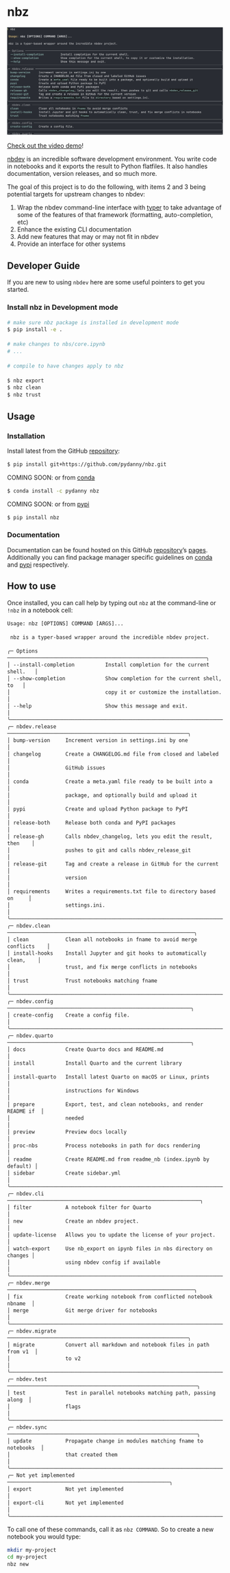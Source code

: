 # nbz


<!-- WARNING: THIS FILE WAS AUTOGENERATED! DO NOT EDIT! -->

![](nbz.png)

[Check out the video
demo](https://www.loom.com/share/5bbc2abcc73d45498be4259cb108dc64?sid=4b367d88-a20d-45d2-bea7-e569959e9e35)!

[nbdev](https://nbdev.fast.ai/) is an incredible software development
environment. You write code in notebooks and it exports the result to
Python flatfiles. It also handles documentation, version releases, and
so much more.

The goal of this project is to do the following, with items 2 and 3
being potential targets for upstream changes to nbdev:

1.  Wrap the nbdev command-line interface with
    [typer](https://typer.tiangolo.com/) to take advantage of some of
    the features of that framework (formatting, auto-completion, etc)
2.  Enhance the existing CLI documentation
3.  Add new features that may or may not fit in nbdev
4.  Provide an interface for other systems

## Developer Guide

If you are new to using `nbdev` here are some useful pointers to get you
started.

### Install nbz in Development mode

``` sh
# make sure nbz package is installed in development mode
$ pip install -e .

# make changes to nbs/core.ipynb
# ...

# compile to have changes apply to nbz

$ nbz export
$ nbz clean
$ nbz trust
```

## Usage

### Installation

Install latest from the GitHub
[repository](https://github.com/pydanny/nbz):

``` sh
$ pip install git+https://github.com/pydanny/nbz.git
```

COMING SOON: or from [conda](https://anaconda.org/pydanny/nbz)

``` sh
$ conda install -c pydanny nbz
```

COMING SOON: or from [pypi](https://pypi.org/project/nbz/)

``` sh
$ pip install nbz
```

### Documentation

Documentation can be found hosted on this GitHub
[repository](https://github.com/pydanny/nbz)’s
[pages](https://pydanny.github.io/nbz/). Additionally you can find
package manager specific guidelines on
[conda](https://anaconda.org/pydanny/nbz) and
[pypi](https://pypi.org/project/nbz/) respectively.

## How to use

Once installed, you can call help by typing out `nbz` at the
command-line or `!nbz` in a notebook cell:

``` plaintext
Usage: nbz [OPTIONS] COMMAND [ARGS]...

 nbz is a typer-based wrapper around the incredible nbdev project.

╭─ Options ─────────────────────────────────────────────────────────────────╮
│ --install-completion          Install completion for the current shell.   │
│ --show-completion             Show completion for the current shell, to   │
│                               copy it or customize the installation.      │
│ --help                        Show this message and exit.                 │
╰───────────────────────────────────────────────────────────────────────────╯
╭─ nbdev.release ───────────────────────────────────────────────────────────╮
│ bump-version     Increment version in settings.ini by one                 │
│ changelog        Create a CHANGELOG.md file from closed and labeled       │
│                  GitHub issues                                            │
│ conda            Create a meta.yaml file ready to be built into a         │
│                  package, and optionally build and upload it              │
│ pypi             Create and upload Python package to PyPI                 │
│ release-both     Release both conda and PyPI packages                     │
│ release-gh       Calls nbdev_changelog, lets you edit the result, then    │
│                  pushes to git and calls nbdev_release_git                │
│ release-git      Tag and create a release in GitHub for the current       │
│                  version                                                  │
│ requirements     Writes a requirements.txt file to directory based on     │
│                  settings.ini.                                            │
╰───────────────────────────────────────────────────────────────────────────╯
╭─ nbdev.clean ─────────────────────────────────────────────────────────────╮
│ clean            Clean all notebooks in fname to avoid merge conflicts    │
│ install-hooks    Install Jupyter and git hooks to automatically clean,    │
│                  trust, and fix merge conflicts in notebooks              │
│ trust            Trust notebooks matching fname                           │
╰───────────────────────────────────────────────────────────────────────────╯
╭─ nbdev.config ────────────────────────────────────────────────────────────╮
│ create-config    Create a config file.                                    │
╰───────────────────────────────────────────────────────────────────────────╯
╭─ nbdev.quarto ────────────────────────────────────────────────────────────╮
│ docs             Create Quarto docs and README.md                         │
│ install          Install Quarto and the current library                   │
│ install-quarto   Install latest Quarto on macOS or Linux, prints          │
│                  instructions for Windows                                 │
│ prepare          Export, test, and clean notebooks, and render README if  │
│                  needed                                                   │
│ preview          Preview docs locally                                     │
│ proc-nbs         Process notebooks in path for docs rendering             │
│ readme           Create README.md from readme_nb (index.ipynb by default) │
│ sidebar          Create sidebar.yml                                       │
╰───────────────────────────────────────────────────────────────────────────╯
╭─ nbdev.cli ───────────────────────────────────────────────────────────────╮
│ filter           A notebook filter for Quarto                             │
│ new              Create an nbdev project.                                 │
│ update-license   Allows you to update the license of your project.        │
│ watch-export     Use nb_export on ipynb files in nbs directory on changes │
│                  using nbdev config if available                          │
╰───────────────────────────────────────────────────────────────────────────╯
╭─ nbdev.merge ─────────────────────────────────────────────────────────────╮
│ fix              Create working notebook from conflicted notebook nbname  │
│ merge            Git merge driver for notebooks                           │
╰───────────────────────────────────────────────────────────────────────────╯
╭─ nbdev.migrate ───────────────────────────────────────────────────────────╮
│ migrate          Convert all markdown and notebook files in path from v1  │
│                  to v2                                                    │
╰───────────────────────────────────────────────────────────────────────────╯
╭─ nbdev.test ──────────────────────────────────────────────────────────────╮
│ test             Test in parallel notebooks matching path, passing along  │
│                  flags                                                    │
╰───────────────────────────────────────────────────────────────────────────╯
╭─ nbdev.sync ──────────────────────────────────────────────────────────────╮
│ update           Propagate change in modules matching fname to notebooks  │
│                  that created them                                        │
╰───────────────────────────────────────────────────────────────────────────╯
╭─ Not yet implemented ─────────────────────────────────────────────────────╮
│ export           Not yet implemented                                      │
│ export-cli       Not yet implemented                                      │
╰───────────────────────────────────────────────────────────────────────────╯
```

To call one of these commands, call it as `nbz COMMAND`. So to create a
new notebook you would type:

``` sh
mkdir my-project
cd my-project
nbz new
```
